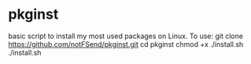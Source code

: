 # pkginst
basic script to install my most used packages on Linux.
To use:
git clone https://github.com/notFSend/pkginst.git
cd pkginst
chmod +x ./install.sh
./install.sh
